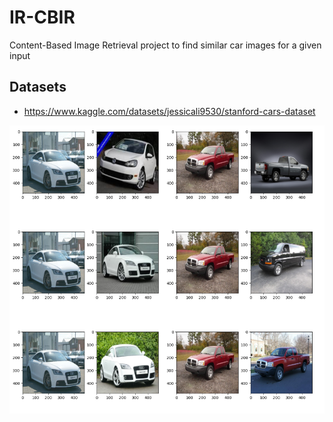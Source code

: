 # IR-CBIR
Content-Based Image Retrieval project to find similar car images for a given input 

## Datasets
- https://www.kaggle.com/datasets/jessicali9530/stanford-cars-dataset

![Image text](https://github.com/rafasj13/IR-CBIR/blob/main/results.png)
